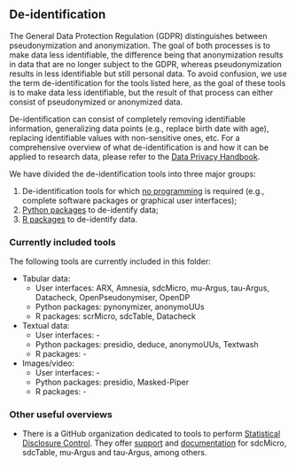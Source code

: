 ## De-identification

The General Data Protection Regulation (GDPR) distinguishes between pseudonymization and anonymization. The goal of both processes is to make data less identifiable, the difference being that anonymization results in data that are no longer subject to the GDPR, whereas pseudonymization results in less identifiable but still personal data. To avoid confusion, we use the term de-identification for the tools listed here, as the goal of these tools is to make data less identifiable, but the result of that process can either consist of pseudonymized or anonymized data.

De-identification can consist of completely removing identifiable information, generalizing data points (e.g., replace birth date with age), replacing identifiable values with non-sensitive ones, etc.
For a comprehensive overview of what de-identification is and how it can be applied to research data, please refer to the [Data Privacy Handbook](https://utrechtuniversity.github.io/dataprivacyhandbook/pseudonymisation-anonymisation.html).

We have divided the de-identification tools into three major groups:

1. De-identification tools for which [no programming](deidentification/deidentification-other.md) is required (e.g., complete software packages or graphical user interfaces);
2. [Python packages](deidentification/deidentification-python.md) to de-identify data;
3. [R packages](deidentification-r.md) to de-identify data.

### Currently included tools

The following tools are currently included in this folder:

- Tabular data: 
  - User interfaces: ARX, Amnesia, sdcMicro, mu-Argus, tau-Argus, Datacheck, OpenPseudonymiser, OpenDP
  - Python packages: pynonymizer, anonymoUUs
  - R packages: scrMicro, sdcTable, Datacheck
- Textual data: 
  - User interfaces: -
  - Python packages: presidio, deduce, anonymoUUs, Textwash
  - R packages: -
- Images/video: 
  - User interfaces: -
  - Python packages: presidio, Masked-Piper
  - R packages: -

### Other useful overviews

- There is a GitHub organization dedicated to tools to perform [Statistical Disclosure Control](https://github.com/sdcTools). They offer [support](https://github.com/sdcTools/UserSupport) and [documentation](https://github.com/sdcTools/manuals) for sdcMicro, sdcTable, mu-Argus and tau-Argus, among others.
